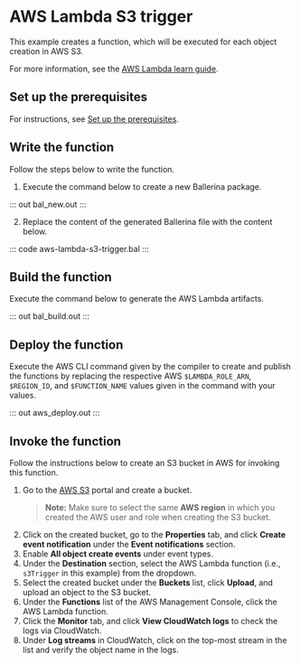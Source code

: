 # AWS Lambda S3 trigger

This example creates a function, which will be executed for each object creation in AWS S3.

For more information, see the [AWS Lambda learn guide](https://ballerina.io/learn/run-in-the-cloud/function-as-a-service/aws-lambda/).

## Set up the prerequisites

For instructions, see [Set up the prerequisites](https://ballerina.io/learn/run-in-the-cloud/function-as-a-service/aws-lambda/#set-up-the-prerequisites).

## Write the function

Follow the steps below to write the function.

1. Execute the command below to create a new Ballerina package.

::: out bal_new.out :::

2. Replace the content of the generated Ballerina file with the content below.

::: code aws-lambda-s3-trigger.bal :::

## Build the function

Execute the command below to generate the AWS Lambda artifacts.

::: out bal_build.out :::

## Deploy the function

Execute the AWS CLI command given by the compiler to create and publish the functions by replacing the respective AWS `$LAMBDA_ROLE_ARN`, `$REGION_ID`, and `$FUNCTION_NAME` values given in the command with your values.

::: out aws_deploy.out :::

## Invoke the function

Follow the instructions below to create an S3 bucket in AWS for invoking this function.

1. Go to the [AWS S3](https://s3.console.aws.amazon.com/s3/) portal and create a bucket.
   >**Note:** Make sure to select the same **AWS region** in which you created the AWS user and role when creating the S3 bucket.
2. Click on the created bucket, go to the **Properties** tab, and click **Create event notification** under the **Event notifications** section.
3. Enable **All object create events** under event types. 
4. Under the **Destination** section, select the AWS Lambda function (i.e., `s3Trigger` in this example) from the dropdown.
5. Select the created bucket under the **Buckets** list, click **Upload**, and upload an object to the S3 bucket.
6. Under the **Functions** list of the AWS Management Console, click the AWS Lambda function.
7. Click the **Monitor** tab, and click **View CloudWatch logs** to check the logs via CloudWatch.
8. Under **Log streams** in CloudWatch, click on the top-most stream in the list and verify the object name in the logs.
